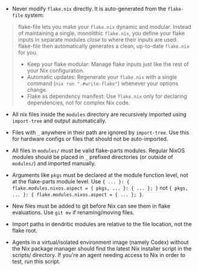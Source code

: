 - Never modify `flake.nix` directly. It is auto-generated from the `flake-file` system:

> flake-file lets you make your `flake.nix` dynamic and modular. Instead of maintaining a single, monolithic `flake.nix`, you define your flake inputs in separate modules _close_ to where their inputs are used. flake-file then automatically generates a clean, up-to-date `flake.nix` for you.
>
> - Keep your flake modular: Manage flake inputs just like the rest of your Nix configuration.
> - Automatic updates: Regenerate your `flake.nix` with a single command (`nix run ".#write-flake"`) whenever your options change.
> - Flake as dependency manifest: Use `flake.nix` only for declaring dependencies, not for complex Nix code.

- All nix files inside the `modules` directory are recursively imported using `import-tree` and output automatically.

- Files with `_` anywhere in their path are ignored by `import-tree`. Use this for hardware configs or files that should not be auto-imported.

- All files in `modules/` must be valid flake-parts modules. Regular NixOS modules should be placed in `_` prefixed directories (or outside of `modules/`) and imported manually.

- Arguments like `pkgs` must be declared at the module function level, not at the flake-parts module level. Use `{ ... }: { flake.modules.nixos.aspect = { pkgs, ... }: { ... }; }` not `{ pkgs, ... }: { flake.modules.nixos.aspect = { ... }; }`.

- New files must be added to git before Nix can see them in flake evaluations. Use `git mv` if renaming/moving files.

- Import paths in dendritic modules are relative to the file location, not the flake root.

- Agents in a virtual/isolated environment image (namely Codex) without the Nix package manager should find the latest Nix installer script in the scripts/ directory. If you're an agent needing access to Nix in order to test, run this script.
